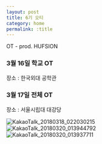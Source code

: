 ```yaml
---
layout: post
title: 6기 오티
category: home
permalink: :title
---
```


OT - prod. HUFSION


### 3월 16일 학교 OT 

장소 : 한국외대 공학관

### 3월 17일 전체 OT

장소 : 서울시립대 대강당

![KakaoTalk_20180318_022030215](https://user-images.githubusercontent.com/30469948/99149121-76e90300-26cf-11eb-9e41-9c0d129d4f87.jpg)  
![KakaoTalk_20180320_013944792](https://user-images.githubusercontent.com/30469948/99149123-7a7c8a00-26cf-11eb-8a40-c4987e5846a8.jpg)  
![KakaoTalk_20180320_013937711](https://user-images.githubusercontent.com/30469948/99149124-7cdee400-26cf-11eb-8296-783590c982cb.jpg)  
